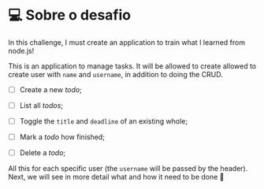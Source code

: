 # 💻 Sobre o desafio


In this challenge, I must create an application to train what I learned from node.js!

This is an application to manage tasks. It will be allowed to create allowed to create user with `name` and `username`, in addition to doing the CRUD.

- [ ] Create a new *todo*; </br>
- [ ] List all *todos*; </br>
- [ ] Toggle the `title` and `deadline` of an existing whole; </br>
- [ ] Mark a *todo* how finished; </br>
- [ ] Delete a *todo*; </br>


All this for each specific user (the `username` will be passed by the header). Next, we will see in more detail what and how it need to be done 🚀